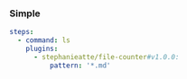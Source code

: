 ### Simple

```yaml
steps:
  - command: ls
    plugins:
      - stephanieatte/file-counter#v1.0.0:
          pattern: '*.md'
```
